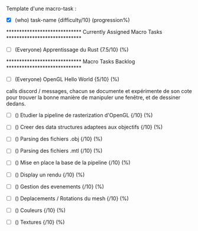Template d'une macro-task :

- [x] (who) task-name {difficulty/10} (progression%)


***************************** Currently Assigned Macro Tasks ***************************** 

- [ ] (Everyone) Apprentissage du Rust {7.5/10} (%)

***************************** Macro Tasks Backlog *****************************

- [ ] (Everyone) OpenGL Hello World {5/10} (%)
<p> calls discord / messages, chacun se documente et expérimente de son cote pour trouver la bonne manière de manipuler une fenêtre, et de dessiner dedans.</p>

- [ ] () Etudier la pipeline de rasterization d'OpenGL {/10} (%)

- [ ] () Creer des data structures adaptees aux objectifs {/10} (%)

- [ ] () Parsing des fichiers .obj {/10} (%)

- [ ] () Parsing des fichiers .mtl {/10} (%)

- [ ] () Mise en place la base de la pipeline {/10} (%)

- [ ] () Display un rendu {/10} (%)

- [ ] () Gestion des evenements {/10} (%)

- [ ] () Deplacements / Rotations du mesh {/10} (%)

- [ ] () Couleurs {/10} (%)

- [ ] () Textures {/10} (%)

